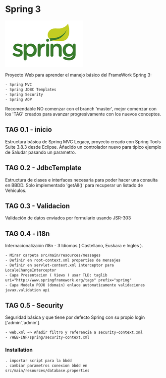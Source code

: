 # Spring 3
![Alt text](screenshot.png?raw=true 'logo spring')

Proyecto Web para aprender el manejo básico del FrameWork Spring 3:

	- Spring MVC
	- Spring JDBC Templates	
	- Spring Security
	- Spring AOP	 

Recomendable NO comenzar con el branch 'master', mejor comenzar con los 'TAG' creados para avanzar progresivamente con los nuevos conceptos.

## TAG 0.1 - inicio
Estructura básica de Spring MVC Legacy, proyecto creado con Spring Tools Suite 3.8.3 desde Eclipse.
Añadido un controlador nuevo para típico ejemplo de Saludar pasando un parametro.

## TAG 0.2 - JdbcTemplate
Estructura de clases e interfaces necesaria para poder hacer una consulta en BBDD. Solo implementado 'getAll()' para recuperar un listado de Vehiculos.

## TAG 0.3 - Validacion
Validación de datos enviados por formulario usando JSR-303

## TAG 0.4 - i18n
Internacionalizaión i18n - 3 Idiomas ( Castellano, Euskara e Ingles ).

	- Mirar carpeta src/main/resources/messages
	- Definir en root-context.xml properties de mensajes
	- Definir en servlet-context.xml interceptor para LocaleChangeInterceptor
	- Capa Presentacion ( Views ) usar TLD: taglib uri="http://www.springframework.org/tags" prefix="spring"
	- Capa Modelo POJO (domain) enlace automaticamente validaciones javax.validation api 

## TAG 0.5 - Security

Seguridad básica y que tiene por defecto Spring con su propio login ['admin','admin'].

	- web.xml => Añadir filtro y referencia a security-context.xml
	- /WEB-INF/spring/security-context.xml
	

### Installation 

	. importar script para la bbdd
	. cambiar parametros conexion bbdd en src/main/resources/database.properties
	


